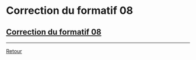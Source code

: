 # Correction du formatif 08

## [Correction du formatif 08](./CorrectionFormatif08.md)

---
[Retour](../SeanceCours.md)
